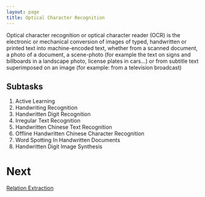 ```yaml
---
layout: page
title: Optical Character Recognition
---
```


Optical character recognition or optical character reader (OCR) is the electronic or mechanical conversion of images of typed, handwritten or printed text into machine-encoded text, whether from a scanned document, a photo of a document, a scene-photo (for example the text on signs and billboards in a landscape photo, license plates in cars...) or from subtitle text superimposed on an image (for example: from a television broadcast)

## Subtasks
 1. Active Learning
 1. Handwriting Recognition
 1. Handwritten Digit Recognition
 1. Irregular Text Recognition
 1. Handwritten Chinese Text Recognition
 1. Offline Handwritten Chinese Character Recognition
 1. Word Spotting In Handwritten Documents
 1. Handwritten Digit Image Synthesis

# Next
[Relation Extraction](/survey/relation_extraction.md)